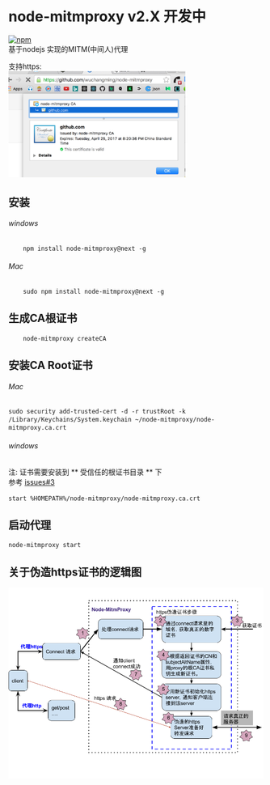 # node-mitmproxy v2.X 开发中
[![npm](https://img.shields.io/npm/dt/node-mitmproxy.svg)](https://www.npmjs.com/package/node-mitmproxy)  
基于nodejs 实现的MITM(中间人)代理

支持https:  
<img src="doc/img/example1.jpg" width="350px"/>


## 安装

###### windows
```
    npm install node-mitmproxy@next -g
```
###### Mac
```
    sudo npm install node-mitmproxy@next -g
```

## 生成CA根证书
```
    node-mitmproxy createCA
```

## 安装CA Root证书
###### Mac
```
sudo security add-trusted-cert -d -r trustRoot -k /Library/Keychains/System.keychain ~/node-mitmproxy/node-mitmproxy.ca.crt
```
###### windows
注: 证书需要安装到  ** 受信任的根证书目录 ** 下  
参考 [issues#3](https://github.com/wuchangming/node-mitmproxy/issues/3)
```
start %HOMEPATH%/node-mitmproxy/node-mitmproxy.ca.crt
```

## 启动代理
```
node-mitmproxy start
```


## 关于伪造https证书的逻辑图
<img src="doc/img/node-MitmProxy https.png"/>
